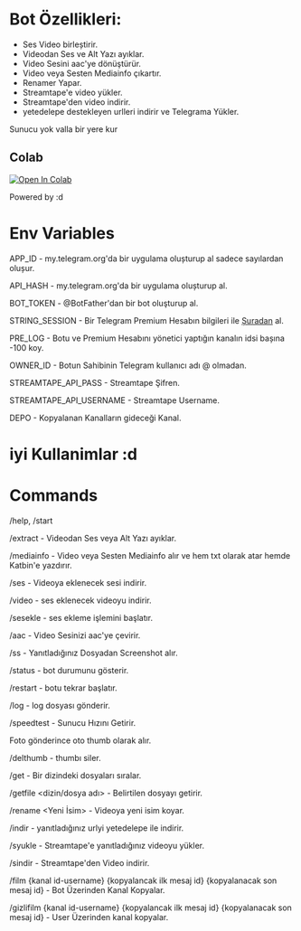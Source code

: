 # Bot Özellikleri:

- Ses Video birleștirir.
- Videodan Ses ve Alt Yazı ayıklar.
- Video Sesini aac'ye dönüştürür. 
- Video veya Sesten Mediainfo çıkartır. 
- Renamer Yapar. 
- Streamtape'e video yükler. 
- Streamtape'den video indirir. 
- yetedelepe destekleyen urlleri indirir ve Telegrama Yükler. 

Sunucu yok valla bir yere kur

## Colab
[![Open In Colab](https://colab.research.google.com/assets/colab-badge.svg)](https://colab.research.google.com/github/ali-mmagneto/aadder/blob/main/audiobot.ipynb)

      

Powered by :d


# Env Variables

APP_ID - my.telegram.org'da bir uygulama olușturup al sadece sayılardan olușur.

API_HASH - my.telegram.org'da bir uygulama olușturup al.

BOT_TOKEN - @BotFather'dan bir bot oluşturup al.

STRING_SESSION - Bir Telegram Premium Hesabın bilgileri ile [Șuradan](https://replit.com/@dashezup/generate-pyrogram-session-string) al.

PRE_LOG - Botu ve Premium Hesabını yönetici yaptığın kanalın idsi bașına -100 koy.

OWNER_ID - Botun Sahibinin Telegram kullanıcı adı @ olmadan. 

STREAMTAPE_API_PASS - Streamtape Şifren. 

STREAMTAPE_API_USERNAME - Streamtape Username. 

DEPO - Kopyalanan Kanalların gideceği Kanal. 

# iyi Kullanimlar :d

# Commands

/help, /start

/extract - Videodan Ses veya Alt Yazı ayıklar.

/mediainfo - Video veya Sesten Mediainfo alır ve hem txt olarak atar hemde Katbin'e yazdırır.

/ses - Videoya eklenecek sesi indirir.

/video - ses eklenecek videoyu indirir. 

/sesekle - ses ekleme işlemini başlatır.

/aac - Video Sesinizi aac'ye çevirir.

/ss - Yanıtladığınız Dosyadan Screenshot alır.

/status - bot durumunu gösterir.

/restart - botu tekrar başlatır.

/log - log dosyası gönderir. 

/speedtest - Sunucu Hızını Getirir.

Foto gönderince oto thumb olarak alır. 

/delthumb - thumbı siler. 

/get <dizin> - Bir dizindeki dosyaları sıralar. 

/getfile <dizin/dosya adı> - Belirtilen dosyayı getirir.

/rename <Yeni İsim> - Videoya yeni isim koyar. 

/indir - yanıtladığınız urlyi yetedelepe ile indirir.

/syukle - Streamtape'e yanıtladığınız videoyu yükler.

/sindir - Streamtape'den Video indirir.

/film {kanal id-username} {kopyalancak ilk mesaj id} {kopyalanacak son mesaj id} - Bot Üzerinden Kanal Kopyalar.

/gizlifilm {kanal id-username} {kopyalancak ilk mesaj id} {kopyalanacak son mesaj id} - User Üzerinden kanal kopyalar.
